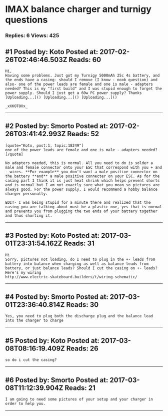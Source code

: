 # IMAX balance charger and turnigy questions

### Replies: 6 Views: 425

## \#1 Posted by: Koto Posted at: 2017-02-26T02:46:46.503Z Reads: 60

```
Hi,
Having some problems. Just got my Turnigy 5000mAh 25c 4s battery, and the ends have a casing- should I remove (I know - noob question) and also- one of the power leads are female and one is male - adapters needed? This is my "first build" and I was stupid enough to forget the power supply. Should I just get a 60w PC power supply? Thanks [Uploading...]() [Uploading...]() [Uploading...]()  

_xXKOTOXx_
```

---
## \#2 Posted by: Smorto Posted at: 2017-02-26T03:41:42.993Z Reads: 52

```
[quote="Koto, post:1, topic:18249"]
one of the power leads are female and one is male - adapters needed?
[/quote]

No adapters needed, this is normal. All you need to do is solder a male and female connector onto your ESC that correspond with you + and - wires. **For example** you don't want a male positive connector on the battery **and** a male positive connecter on your ESC. As for the casing part I think it is just heat shrink which helps prevent shorts and is normal but I am not exactly sure what you mean so pictures are always good. For the power supply, I would recommend a hobby balance charger personally.

EDIT- I was being stupid for a minute there and realized that the casing you are talking about must be a plastic one, yes that is normal and prevents you from plugging the two ends of your battery together and thus shorting it.
```

---
## \#3 Posted by: Koto Posted at: 2017-03-01T23:31:54.162Z Reads: 31

```
Hi
Sorry, pictures not loading, do I need to plug in the +- leads from battery into balance when charging as well as balance leads from battery, or just balance leads? Should I cut the casing on +- leads? 
Here's my wiring
http://www.electric-skateboard.builders/t/wiring-schematic/
```

---
## \#4 Posted by: Smorto Posted at: 2017-03-01T23:36:40.814Z Reads: 30

```
Yes, you need to plug both the discharge plug and the balance lead into the charger to charge
```

---
## \#5 Posted by: Koto Posted at: 2017-03-08T08:16:19.409Z Reads: 26

```
so do i cut the casing?
```

---
## \#6 Posted by: Smorto Posted at: 2017-03-08T11:12:39.904Z Reads: 21

```
I am going to need some pictures of your setup and your charger in order to help you.
```

---

